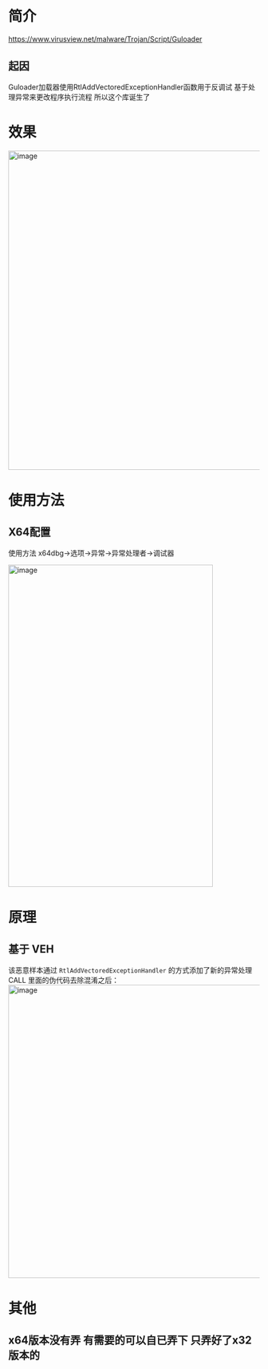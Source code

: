 # 简介
https://www.virusview.net/malware/Trojan/Script/Guloader

## 起因
Guloader加载器使用RtlAddVectoredExceptionHandler函数用于反调试 基于处理异常来更改程序执行流程 所以这个库诞生了

# 效果
<img width="1806" height="639" alt="image" src="https://github.com/user-attachments/assets/4c56f390-43da-4ce5-aa43-5e25269cfbdb" />

# 使用方法
## X64配置
使用方法 x64dbg->选项->异常->异常处理者->调试器

<img width="410" height="645" alt="image" src="https://github.com/user-attachments/assets/ff27b62f-7684-41ba-a636-94f78f9e9bd1" />

# 原理
## 基于 VEH
该恶意样本通过 `RtlAddVectoredExceptionHandler` 的方式添加了新的异常处理CALL 里面的伪代码去除混淆之后：
<img width="1007" height="587" alt="image" src="https://github.com/user-attachments/assets/01fb61f6-c43c-43cf-a5fd-1899a8803f9d" />

# 其他
## x64版本没有弄 有需要的可以自已弄下 只弄好了x32版本的

